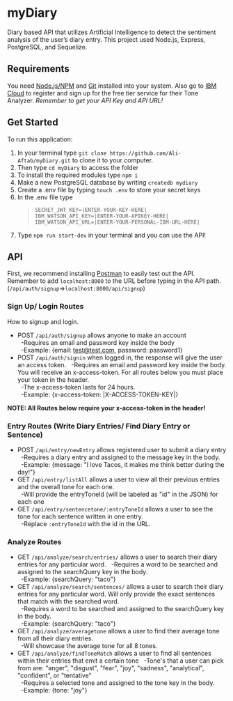 # myDiary

Diary based API that utilizes Artificial Intelligence to detect the sentiment analysis of the user’s diary entry. This project used Node.js, Express, PostgreSQL, and Sequelize.

## Requirements

You need [Node.js/NPM](https://nodejs.org/) and [Git](https://git-scm.com/) installed into your system. Also go to [IBM Cloud](https://cloud.ibm.com/) to register and sign up for the free tier service for their Tone Analyzer. _Remember to get your API Key and API URL!_

## Get Started

To run this application:

1.  In your terminal type `git clone https://github.com/Ali-Aftab/myDiary.git` to clone it to your computer.
2.  Then type `cd myDiary` to access the folder
3.  To install the required modules type `npm i`
4.  Make a new PostgreSQL database by writing `createdb mydiary`
5.  Create a .env file by typing `touch .env` to store your secret keys
6.  In the .env file type
    > `SECRET_JWT_KEY=|ENTER-YOUR-KEY-HERE|` <br/>
    > `IBM_WATSON_API_KEY=|ENTER-YOUR-APIKEY-HERE|` <br/>
    > `IBM_WATSON_API_URL=|ENTER-YOUR-PERSONAL-IBM-URL-HERE|` <br/>
7.  Type `npm run start-dev` in your terminal and you can use the API!

## API

First, we recommend installing [Postman](https://www.postman.com/) to easily test out the API. Remember to add `localhost:8000` to the URL before typing in the API path. (`/api/auth/signup`=>`localhost:8000/api/signup`)

### Sign Up/ Login Routes

How to signup and login.

- POST `/api/auth/signup` allows anyone to make an account <br/>
  &nbsp;&nbsp;-Requires an email and password key inside the body <br/>
  &nbsp;&nbsp;-Example: {email: test@test.com, password: password1} <br/>
- POST `/api/auth/signin` when logged in, the response will give the user an access token.
  &nbsp;&nbsp;-Requires an email and password key inside the body. You will receive an x-access-token. For all routes below you must place your token in the header.<br/>
  &nbsp;&nbsp;-The x-access-token lasts for 24 hours. <br/>
  &nbsp;&nbsp;-Example: {x-access-token: |X-ACCESS-TOKEN-KEY|} <br/>

**NOTE: All Routes below require your x-access-token in the header!**

### Entry Routes (Write Diary Entries/ Find Diary Entry or Sentence)

- POST `/api/entry/newEntry` allows registered user to submit a diary entry <br/>
  &nbsp;&nbsp;-Requires a diary entry and assigned to the message key in the body. <br/>
  &nbsp;&nbsp;-Example: {message: "I love Tacos, it makes me think better during the day!"} <br/>
- GET `/api/entry/listAll` allows a user to view all their previous entries and the overall tone for each one. <br/>
  &nbsp;&nbsp;-Will provide the entryToneId (will be labeled as "id" in the JSON) for each one <br/>
- GET `/api/entry/sentencetone/:entryToneId` allows a user to see the tone for each sentence written in one entry.<br/>
  &nbsp;&nbsp;-Replace `:entryToneId` with the id in the URL. <br/>

### Analyze Routes

- GET `/api/analyze/search/entries/` allows a user to search their diary entries for any particular word.
  &nbsp;&nbsp;-Requires a word to be searched and assigned to the searchQuery key in the body. <br/>
  &nbsp;&nbsp;-Example: {searchQuery: "taco"} <br/>
- GET `/api/analyze/search/sentences/` allows a user to search their diary entries for any particular word. Will only provide the exact sentences that match with the searched word. <br/>
  &nbsp;&nbsp;-Requires a word to be searched and assigned to the searchQuery key in the body. <br/>
  &nbsp;&nbsp;-Example: {searchQuery: "taco"} <br/>
- GET `/api/analyze/averagetone` allows a user to find their average tone from all their diary entries. <br/>
  &nbsp;&nbsp;-Will showcase the average tone for all 8 tones. <br/>
- GET `/api/analyze/findToneMatch` allows a user to find all sentences within their entries that emit a certain tone
  &nbsp;&nbsp;-Tone's that a user can pick from are: "anger", "disgust", "fear", "joy", "sadness", "analytical", "confident", or "tentative" <br/>
  &nbsp;&nbsp;-Requires a selected tone and assigned to the tone key in the body. <br/>
  &nbsp;&nbsp;-Example: {tone: "joy"} <br/>
